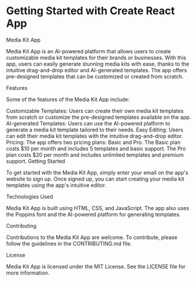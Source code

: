 # Getting Started with Create React App

Media Kit App

Media Kit App is an AI-powered platform that allows users to create customizable media kit templates for their brands or businesses. With this app, users can easily generate stunning media kits with ease, thanks to the intuitive drag-and-drop editor and AI-generated templates. The app offers pre-designed templates that can be customized or created from scratch.

Features

Some of the features of the Media Kit App include:

Customizable Templates: Users can create their own media kit templates from scratch or customize the pre-designed templates available on the app.
AI-generated Templates: Users can use the AI-powered platform to generate a media kit template tailored to their needs.
Easy Editing: Users can edit their media kit templates with the intuitive drag-and-drop editor.
Pricing: The app offers two pricing plans: Basic and Pro. The Basic plan costs $10 per month and includes 5 templates and basic support. The Pro plan costs $20 per month and includes unlimited templates and premium support.
Getting Started

To get started with the Media Kit App, simply enter your email on the app's website to sign up. Once signed up, you can start creating your media kit templates using the app's intuitive editor.

Technologies Used

Media Kit App is built using HTML, CSS, and JavaScript. The app also uses the Poppins font and the AI-powered platform for generating templates.

Contributing

Contributions to the Media Kit App are welcome. To contribute, please follow the guidelines in the CONTRIBUTING.md file.

License

Media Kit App is licensed under the MIT License. See the LICENSE file for more information.







